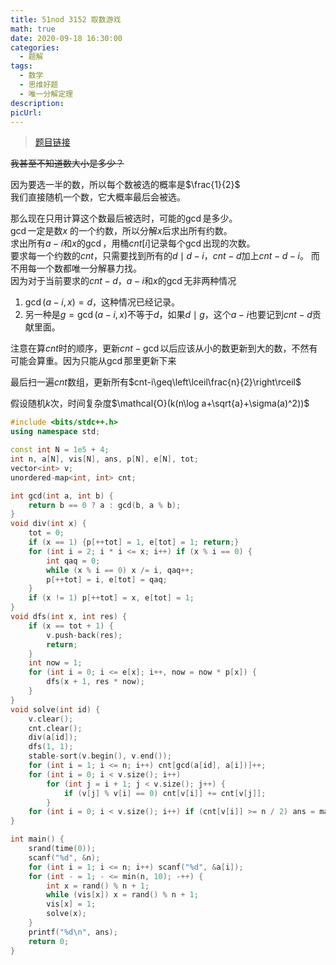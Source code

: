 ```yaml
---
title: 51nod 3152 取数游戏
math: true
date: 2020-09-18 16:30:00
categories: 
  - 题解
tags: 
  - 数学
  - 思维好题
  - 唯一分解定理
description: 
picUrl: 
---
```



>[题目链接](http://www.51nod.com/Challenge/Problem.html#problemId=3152)  

~~我甚至不知道数大小是多少？~~
<!--more-->
因为要选一半的数，所以每个数被选的概率是$\frac{1}{2}$  
我们直接随机一个数，它大概率最后会被选。  

那么现在只用计算这个数最后被选时，可能的$\gcd$是多少。  
$\gcd$一定是数$x$ 的一个约数，所以分解$x$后求出所有约数。  
求出所有$a-i$和$x$的$\gcd$，用桶$cnt[i]$记录每个$\gcd$出现的次数。  
要求每一个约数的$cnt$，只需要找到所有的$d\mid d-i$，$cnt-d\text{加上}cnt-{d-i}$。
而不用每一个数都唯一分解暴力找。  
因为对于当前要求的$cnt-d，$$a-i$和$x$的$\gcd$无非两种情况  
1. $\gcd(a-i,x)=d$，这种情况已经记录。    
2. 另一种是$g=\gcd(a-i,x)$不等于$d$，如果$d\mid g$，这个$a-i$也要记到$cnt-d$贡献里面。  

注意在算$cnt$时的顺序，更新$cnt-{\gcd}$以后应该从小的数更新到大的数，不然有可能会算重。因为只能从$\gcd$那里更新下来

最后扫一遍$cnt$数组，更新所有$cnt-i\geq\left\lceil\frac{n}{2}\right\rceil$  

假设随机$k$次，时间复杂度$\mathcal{O}(k(n\log a+\sqrt{a}+\sigma(a)^2))$  

```cpp
#include <bits/stdc++.h>
using namespace std;

const int N = 1e5 + 4;
int n, a[N], vis[N], ans, p[N], e[N], tot;
vector<int> v;
unordered-map<int, int> cnt;

int gcd(int a, int b) {
	return b == 0 ? a : gcd(b, a % b);
}
void div(int x) {
	tot = 0;
	if (x == 1) {p[++tot] = 1, e[tot] = 1; return;}
	for (int i = 2; i * i <= x; i++) if (x % i == 0) {
		int qaq = 0;
		while (x % i == 0) x /= i, qaq++;
		p[++tot] = i, e[tot] = qaq;
	}
	if (x != 1) p[++tot] = x, e[tot] = 1;
}
void dfs(int x, int res) {
    if (x == tot + 1) {
		v.push-back(res);
		return;
	}
	int now = 1;
	for (int i = 0; i <= e[x]; i++, now = now * p[x]) {
        dfs(x + 1, res * now);
	}
}
void solve(int id) {
    v.clear();
	cnt.clear();
	div(a[id]);
	dfs(1, 1);
    stable-sort(v.begin(), v.end());
	for (int i = 1; i <= n; i++) cnt[gcd(a[id], a[i])]++;
	for (int i = 0; i < v.size(); i++)
		for (int j = i + 1; j < v.size(); j++) {
			if (v[j] % v[i] == 0) cnt[v[i]] += cnt[v[j]];
		}
	for (int i = 0; i < v.size(); i++) if (cnt[v[i]] >= n / 2) ans = max(ans, v[i]);
}

int main() {
	srand(time(0));
    scanf("%d", &n);
	for (int i = 1; i <= n; i++) scanf("%d", &a[i]);
    for (int - = 1; - <= min(n, 10); -++) {
		int x = rand() % n + 1;
		while (vis[x]) x = rand() % n + 1;
		vis[x] = 1;
		solve(x);
	}
	printf("%d\n", ans);
	return 0;
}

```

